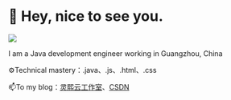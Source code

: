 # 👋 Hey, nice to see you. 
![](https://github-readme-stats.vercel.app/api?username=wangdaicong)

I am a Java development engineer working in Guangzhou, China

⚙️Technical mastery：.java、.js、.html、.css

📫To my blog：[灵熙云工作室](https://www.goitman.cn/)、[CSDN](https://blog.csdn.net/minkeyto)
